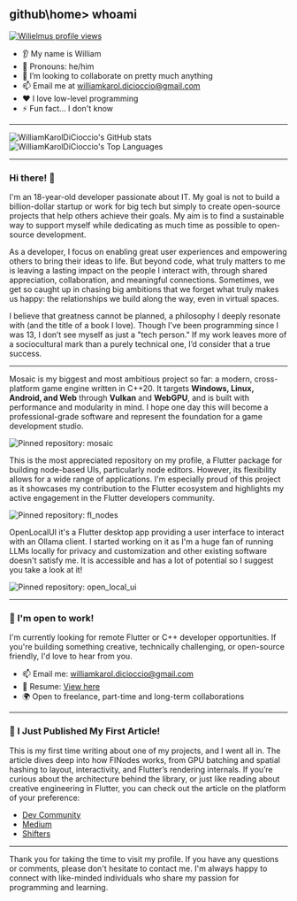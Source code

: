 ## github\home> whoami

[![Wilielmus profile views](https://u8views.com/api/v1/github/profiles/88447902/views/day-week-month-total-count.svg)](https://u8views.com/github/WilliamKarolDiCioccio)

* 👂 My name is William
* 👩 Pronouns: he/him
* 🤝 I’m looking to collaborate on pretty much anything
* 📫 Email me at [williamkarol.dicioccio@gmail.com](mailto:williamkarol.dicioccio@gmail.com)
* ❤️ I love low-level programming
* ⚡ Fun fact... I don't know

---

<picture>
  <source
    srcset="https://github-readme-stats.vercel.app/api?username=WilliamKarolDiCioccio&show_icons=true&theme=dark"
    media="(prefers-color-scheme: dark)"
  />
  <source
    srcset="https://github-readme-stats.vercel.app/api?username=WilliamKarolDiCioccio&show_icons=true"
    media="(prefers-color-scheme: light), (prefers-color-scheme: no-preference)"
  />
  <img src="https://github-readme-stats.vercel.app/api?username=WilliamKarolDiCioccio&show_icons=true" alt="WilliamKarolDiCioccio's GitHub stats" />
</picture>

<br/>

<picture>
  <source
    srcset="https://github-readme-stats.vercel.app/api/top-langs/?username=WilliamKarolDiCioccio&layout=compact&theme=dark"
    media="(prefers-color-scheme: dark)"
  />
  <source
    srcset="https://github-readme-stats.vercel.app/api/top-langs/?username=WilliamKarolDiCioccio&layout=compact"
    media="(prefers-color-scheme: light), (prefers-color-scheme: no-preference)"
  />
  <img src="https://github-readme-stats.vercel.app/api/top-langs/?username=WilliamKarolDiCioccio&layout=compact" alt="WilliamKarolDiCioccio's Top Languages" />
</picture>

---

### Hi there! 👋

I'm an 18-year-old developer passionate about IT. My goal is not to build a billion-dollar startup or work for big tech but simply to create open-source projects that help others achieve their goals. My aim is to find a sustainable way to support myself while dedicating as much time as possible to open-source development.

As a developer, I focus on enabling great user experiences and empowering others to bring their ideas to life. But beyond code, what truly matters to me is leaving a lasting impact on the people I interact with, through shared appreciation, collaboration, and meaningful connections. Sometimes, we get so caught up in chasing big ambitions that we forget what truly makes us happy: the relationships we build along the way, even in virtual spaces.

I believe that greatness cannot be planned, a philosophy I deeply resonate with (and the title of a book I love). Though I’ve been programming since I was 13, I don’t see myself as just a "tech person." If my work leaves more of a sociocultural mark than a purely technical one, I’d consider that a true success.

---

Mosaic is my biggest and most ambitious project so far: a modern, cross-platform game engine written in C++20. It targets **Windows, Linux, Android, and Web** through **Vulkan** and **WebGPU**, and is built with performance and modularity in mind. I hope one day this will become a professional-grade software and represent the foundation for a game development studio.

<picture>
  <source
    srcset="https://github-readme-stats.vercel.app/api/pin/?username=WilliamKarolDiCioccio&repo=mosaic&theme=dark"
    media="(prefers-color-scheme: dark)"
  />
  <source
    srcset="https://github-readme-stats.vercel.app/api/pin/?username=WilliamKarolDiCioccio&repo=mosaic"
    media="(prefers-color-scheme: light), (prefers-color-scheme: no-preference)"
  />
  <img src="https://github-readme-stats.vercel.app/api/pin/?username=WilliamKarolDiCioccio&repo=mosaic" alt="Pinned repository: mosaic" />
</picture>


This is the most appreciated repository on my profile, a Flutter package for building node-based UIs, particularly node editors. However, its flexibility allows for a wide range of applications. I'm especially proud of this project as it showcases my contribution to the Flutter ecosystem and highlights my active engagement in the Flutter developers community.

<picture>
  <source
    srcset="https://github-readme-stats.vercel.app/api/pin/?username=WilliamKarolDiCioccio&repo=fl_nodes&theme=dark"
    media="(prefers-color-scheme: dark)"
  />
  <source
    srcset="https://github-readme-stats.vercel.app/api/pin/?username=WilliamKarolDiCioccio&repo=fl_nodes"
    media="(prefers-color-scheme: light), (prefers-color-scheme: no-preference)"
  />
  <img src="https://github-readme-stats.vercel.app/api/pin/?username=WilliamKarolDiCioccio&repo=fl_nodes" alt="Pinned repository: fl_nodes" />
</picture>


OpenLocalUI it's a Flutter desktop app providing a user interface to interact with an Ollama client. I started working on it as I'm a huge fan of running LLMs locally for privacy and customization and other existing software doesn't satisfy me. It is accessible and has a lot of potential so I suggest you take a look at it!

<picture>
  <source
    srcset="https://github-readme-stats.vercel.app/api/pin/?username=WilliamKarolDiCioccio&repo=open_local_ui&theme=dark"
    media="(prefers-color-scheme: dark)"
  />
  <source
    srcset="https://github-readme-stats.vercel.app/api/pin/?username=WilliamKarolDiCioccio&repo=open_local_ui"
    media="(prefers-color-scheme: light), (prefers-color-scheme: no-preference)"
  />
  <img src="https://github-readme-stats.vercel.app/api/pin/?username=WilliamKarolDiCioccio&repo=open_local_ui" alt="Pinned repository: open_local_ui" />
</picture>

---

### 🧭 I'm open to work!

I'm currently looking for remote Flutter or C++ developer opportunities.
If you're building something creative, technically challenging, or open-source friendly, I'd love to hear from you.

- 📫 Email me: [williamkarol.dicioccio@gmail.com](mailto:williamkarol.dicioccio@gmail.com)
- 📎 Resume: [View here](https://drive.google.com/file/d/1L-Xv7alIhnqGKB7PrvOQPGWzyTEqMmTr/view?usp=drive_link)
- 🌍 Open to freelance, part-time and long-term collaborations

---

### 📖 I Just Published My First Article!

This is my first time writing about one of my projects, and I went all in. The article dives deep into how FlNodes works, from GPU batching and spatial hashing to layout, interactivity, and Flutter’s rendering internals.
If you’re curious about the architecture behind the library, or just like reading about creative engineering in Flutter, you can check out the article on the platform of your preference:

- [Dev Community](https://dev.to/williamkaroldicioccio/building-beyond-widgets-what-i-learned-creating-a-visual-scripting-tool-in-flutter-d38)
- [Medium](https://medium.com/@theyoungprogrammer06/building-beyond-widgets-what-i-learned-creating-a-visual-scripting-tool-in-flutter-01697f458e28)
- [Shifters](https://shifters.dev/blogs/building-beyond-widgets-what-i-learned-creating-a-visual-scripting-tool-in-flutter)

---

Thank you for taking the time to visit my profile. If you have any questions or comments, please don't hesitate to contact me. I'm always happy to connect with like-minded individuals who share my passion for programming and learning.
